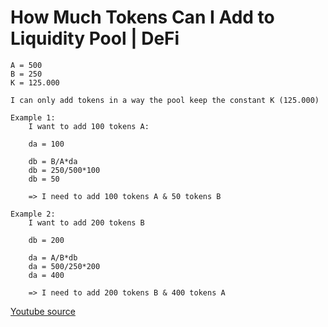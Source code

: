 # How Much Tokens Can I Add to Liquidity Pool | DeFi

    A = 500
    B = 250
    K = 125.000

    I can only add tokens in a way the pool keep the constant K (125.000)

    Example 1:
        I want to add 100 tokens A:

        da = 100

        db = B/A*da
        db = 250/500*100
        db = 50

        => I need to add 100 tokens A & 50 tokens B

    Example 2:
        I want to add 200 tokens B

        db = 200

        da = A/B*db
        da = 500/250*200
        da = 400

        => I need to add 200 tokens B & 400 tokens A

[Youtube source](https://www.youtube.com/watch?v=YfLmaCaVYn8)
